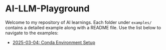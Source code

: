 # AI-LLM-Playground

Welcome to my repository of AI learnings. Each folder under `examples/` contains a detailed example along with a README file. Use the list below to navigate to the examples:


- [2025-03-04: Conda Environment Setup](./examples/2025-03-04-conda-env-setup/README.md)
